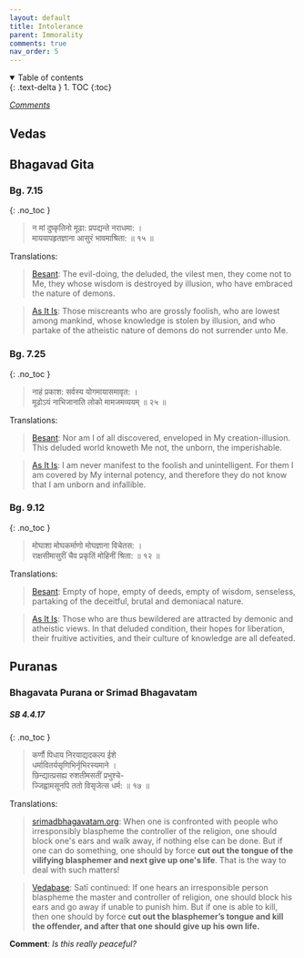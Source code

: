 ```yaml
---
layout: default
title: Intolerance
parent: Immorality
comments: true
nav_order: 5
---
```

<details open markdown="block">
  <summary>
    Table of contents
  </summary>
  {: .text-delta }
1. TOC
{:toc}
</details>

[*Comments*]({{site.url}}{{page.url}}#comments)

## Vedas

## Bhagavad Gita

### Bg. 7.15
{: .no_toc }
>न मां दुष्कृतिनो मूढा: प्रपद्यन्ते नराधमा: ।<br>
माययापहृतज्ञाना आसुरं भावमाश्रिता: ॥ १५ ॥

Translations:

><a href="https://en.wikisource.org/wiki/Bhagavad-Gita_(Besant_4th)/Discourse_7" target="_blank">Besant</a>: The evil-doing, the deluded, the vilest men, they come not to Me, they whose wisdom is destroyed by illusion, who have embraced the nature of demons.

><a href="https://vedabase.io/en/library/bg/7/15/" target="_blank">As It Is</a>: Those miscreants who are grossly foolish, who are lowest among mankind, whose knowledge is stolen by illusion, and who partake of the atheistic nature of demons do not surrender unto Me.

### Bg. 7.25
{: .no_toc }
>नाहं प्रकाश: सर्वस्य योगमायासमावृत: ।<br>
मूढोऽयं नाभिजानाति लोको मामजमव्ययम् ॥ २५ ॥

Translations:

><a href="https://en.wikisource.org/wiki/Bhagavad-Gita_(Besant_4th)/Discourse_7" target="_blank">Besant</a>: Nor am I of all discovered, enveloped in My creation-illusion. This deluded world knoweth Me not, the unborn, the imperishable.

><a href="https://vedabase.io/en/library/bg/7/25/" target="_blank">As It Is</a>: I am never manifest to the foolish and unintelligent. For them I am covered by My internal potency, and therefore they do not know that I am unborn and infallible.

### Bg. 9.12
{: .no_toc }
>मोघाशा मोघकर्माणो मोघज्ञाना विचेतस: ।<br>
राक्षसीमासुरीं चैव प्रकृतिं मोहिनीं श्रिता: ॥ १२ ॥

Translations:

><a href="https://en.wikisource.org/wiki/Bhagavad-Gita_(Besant_4th)/Discourse_7" target="_blank">Besant</a>: Empty of hope, empty of deeds, empty of wisdom, senseless, partaking of the deceitful, brutal and demoniacal nature.

><a href="https://vedabase.io/en/library/bg/9/12/" target="_blank">As It Is</a>: Those who are thus bewildered are attracted by demonic and atheistic views. In that deluded condition, their hopes for liberation, their fruitive activities, and their culture of knowledge are all defeated.

## Puranas

### Bhagavata Purana or Srimad Bhagavatam
##### SB 4.4.17
{: .no_toc }
>कर्णौ पिधाय निरयाद्यदकल्प ईशे<br>
धर्मावितर्यसृणिभिर्नृभिरस्यमाने ।<br>
छिन्द्यात्प्रसह्य रुशतीमसतीं प्रभुश्चे-<br>
ज्जिह्वामसूनपि ततो विसृजेत्स धर्म: ॥ १७ ॥

Translations:

> <a href="https://www.srimadbhagavatam.org/canto4/chapter4.html#Text_17" target="_blank">srimadbhagavatam.org</a>: When one is confronted with people who irresponsibly blaspheme the controller of the religion, one should block one's ears and walk away, if nothing else can be done. But if one can do something, one should by force **cut out the tongue of the vilifying blasphemer and next give up one's life**. That is the way to deal with such matters! 

> <a href="https://vedabase.io/en/library/sb/4/4/17/" target="_blank">Vedabase</a>: Satī continued: If one hears an irresponsible person blaspheme the master and controller of religion, one should block his ears and go away if unable to punish him. But if one is able to kill, then one should by force **cut out the blasphemer’s tongue and kill the offender, and after that one should give up his own life.**

**Comment**: *Is this really peaceful?*